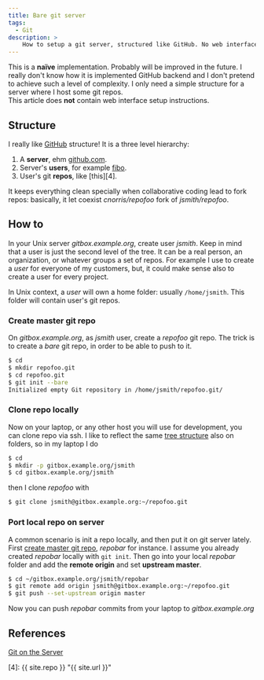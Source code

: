 ```yaml
---
title: Bare git server
tags:
  - Git
description: >
    How to setup a git server, structured like GitHub. No web interface.
---
```


<div class="alert alert-info">This is a <strong>naïve</strong> implementation. Probably will be improved in the future. I really don't know how it is implemented GitHub backend and I don't pretend to achieve such a level of complexity. I only need a simple structure for a server where I host some git repos.</div>

<div class="alert warning">This article does <strong>not</strong> contain web interface setup instructions.</div>

## Structure

I really like [GitHub][2] structure! It is a three level hierarchy:

1. A **server**, ehm [github.com][2].
2. Server's **users**, for example [fibo][3].
3. User's git **repos**, like [this][4].

It keeps everything clean specially when collaborative coding lead to fork repos: basically, it let coexist *cnorris/repofoo* fork of *jsmith/repofoo*.

## How to

In your Unix server *gitbox.example.org*, create user *jsmith*. Keep in mind that a user is just the second level of the tree. It can be a real person, an organization, or whatever groups a set of repos. For example I use to create a *user* for everyone of my customers, but, it could make sense also to create a user for every project.

In Unix context, a *user* will own a home folder: usually `/home/jsmith`. This folder will contain user's git repos.

### Create master git repo

On *gitbox.example.org*, as *jsmith* user, create a *repofoo* git repo.
The trick is to create a *bare* git repo, in order to be able to push to it.

```bash
$ cd
$ mkdir repofoo.git
$ cd repofoo.git
$ git init --bare
Initialized empty Git repository in /home/jsmith/repofoo.git/
```

### Clone repo locally

Now on your laptop, or any other host you will use for development, you can clone repo via ssh.
I like to reflect the same [tree structure](#structure) also on folders, so in my laptop I do

```bash
$ cd
$ mkdir -p gitbox.example.org/jsmith
$ cd gitbox.example.org/jsmith
```

then I clone *repofoo* with

```bash
$ git clone jsmith@gitbox.example.org:~/repofoo.git
```

### Port local repo on server

A common scenario is init a repo locally, and then put it on git server lately.
First [create master git repo](#create-master-git-repo), *repobar* for instance.
I assume you already created *repobar* locally with `git init`.
Then go into your local *repobar* folder and add the **remote origin** and set **upstream master**.

```bash
$ cd ~/gitbox.example.org/jsmith/repobar
$ git remote add origin jsmith@gitbox.example.org:~/repofoo.git
$ git push --set-upstream origin master
```

Now you can push *repobar* commits from your laptop to *gitbox.example.org*

## References

[Git on the Server][1]

  [1]: http://git-scm.com/book/en/Git-on-the-Server-Setting-Up-the-Server "Git on the Server"
  [2]: https://github.com/ "GitHub"
  [3]: https://github.com/fibo "fibo@github.com"
  [4]: {{ site.repo }} "{{ site.url }}"


